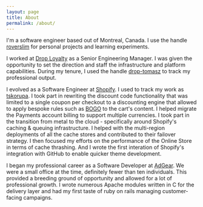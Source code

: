 ```yaml
---
layout: page
title: About
permalink: /about/
---
```


I'm a software engineer based out of Montreal, Canada. I use the handle [roverslim](https://github.com/roverslim) for personal projects and learning experiments.

I worked at [Drop Loyalty](https://www.joindrop.com/) as a Senior Engineering Manager. I was given the opportunity to set the direction and staff the infrastructure and platform capabilities. During my tenure, I used the handle [drop-tomasz](https://github.com/drop-tomasz?tab=overview&from=2021-10-01&to=2022-11-01) to track my professional output.

I evolved as a Software Engineer at [Shopify](https://www.shopify.com/). I used to track my work as [tskorupa](https://github.com/tskorupa). I took part in rewriting the discount code functionality that was limited to a single coupon per checkout to a discounting engine that allowed to apply bespoke rules such as [BOGO](https://en.wikipedia.org/wiki/Buy_one,_get_one_free) to the cart's content. I helped migrate the Payments account billing to support multiple currencies. I took part in the transition from metal to the cloud - specifically around Shopify's caching & queuing infrastructure. I helped with the multi-region deployments of all the cache stores and contributed to their failover strategy. I then focused my efforts on the performance of the Online Store in terms of cache thrashing. And I wrote the first interation of Shopify's integration with GitHub to enable quicker theme development.

I began my professional career as a Software Developer at [AdGear](https://adgear.com/en/). We were a small office at the time, definitely fewer than ten individuals. This provided a breeding ground of opportunity and allowed for a lot of professional growth. I wrote numerous Apache modules written in C for the delivery layer and had my first taste of ruby on rails managing customer-facing campaigns.
